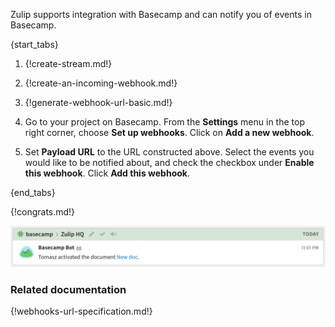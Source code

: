 Zulip supports integration with Basecamp and can notify you of
events in Basecamp.

{start_tabs}

1. {!create-stream.md!}

1. {!create-an-incoming-webhook.md!}

1. {!generate-webhook-url-basic.md!}

1. Go to your project on Basecamp. From the **Settings** menu in
   the top right corner, choose **Set up webhooks**. Click on
   **Add a new webhook**.

1. Set **Payload URL** to the URL constructed above. Select the events
   you would like to be notified about, and check the checkbox under
   **Enable this webhook**. Click **Add this webhook**.

{end_tabs}

{!congrats.md!}

![](/static/images/integrations/basecamp/001.png)

### Related documentation

{!webhooks-url-specification.md!}
